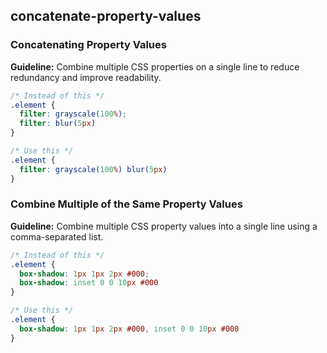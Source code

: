 ## concatenate-property-values

### Concatenating Property Values

**Guideline:** Combine multiple CSS properties on a single line to reduce redundancy and improve readability.

```css
/* Instead of this */
.element {
  filter: grayscale(100%);
  filter: blur(5px)
}

/* Use this */
.element {
  filter: grayscale(100%) blur(5px)
}
```

### Combine Multiple of the Same Property Values

**Guideline:** Combine multiple CSS property values into a single line using a comma-separated list.

```css
/* Instead of this */
.element {
  box-shadow: 1px 1px 2px #000;
  box-shadow: inset 0 0 10px #000
}

/* Use this */
.element {
  box-shadow: 1px 1px 2px #000, inset 0 0 10px #000
}
```